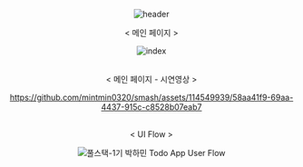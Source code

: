 <div align="center">

  ![header](https://capsule-render.vercel.app/api?type=waving&text=TodoApp&height=250&fontColor=FFFFFF&fontSize=60&fontAlignY=40&color=timeGradient)

  < 메인 페이지 >
  
  ![index](https://github.com/mintmin0320/COMMA/assets/114549939/f87365c3-cfe8-452f-86d8-da525313ac8e)

<br/>
< 메인 페이지 - 시연영상 >

https://github.com/mintmin0320/smash/assets/114549939/58aa41f9-69aa-4437-915c-c8528b07eab7

<br/>
< UI Flow >

![풀스택-1기  박하민 Todo App User Flow](https://github.com/mintmin0320/Todo_App/assets/114549939/e6c5c885-b61d-455c-9276-1974653b2971)

</div>
